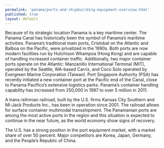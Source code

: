 ```yaml
--- 
permalink: 'panama/ports-and-shipbuilding-equipment-overview.html' 
published: true 
layout: default
---
```

Because of its strategic location Panama is a key maritime center. The Panama Canal has historically been the symbol of Panama’s maritime activities. Panama’s traditional main ports, Cristobal on the Atlantic and Balboa on the Pacific, were privatized in the 1990s. Both ports are now modern facilities run by Hutchison Whampoa (Hong Kong) and are capable of handling increased container traffic. Additionally, two major container ports operate on the Atlantic: Manzanillo International Terminal (MIT), operated by the Seattle, WA-based Carrix, and Coco Solo operated by Evergreen Marine Corporation (Taiwan). Port Singapore Authority (PSA) has recently initiated a new container port at the Pacific end of the Canal, close to Panama Pacifico’s extensive logistics parks. Panama’s container handling capability has increased from 250,000 in 1997 to over 5 million in 2011.

A trans-isthmian railroad, built by the U.S. firms Kansas City Southern and Mi-Jack Products Inc., has been in operation since 2001. The railroad allows for surface container multimodal transshipment. The Panamanian ports are among the most active ports in the region and this situation is expected to continue in the near future, as the world economy show signs of recovery.

The U.S. has a strong position in the port equipment market, with a market share of over 50 percent. Major competitors are Korea, Japan, Germany, and the People’s Republic of China.
